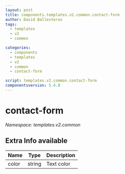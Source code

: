 ```yaml
---
layout: post
title: components.templates.v2.common.contact-form
author: David Ballesteros
tags:
  - templates
  - v2
  - common

categories:
  - components
  - templates
  - v2
  - common
  - contact-form

script: templates.v2.common.contact-form
componentsversion: 5.4.8
---
```

# contact-form

*Namespace: templates.v2.common*

## Extra Info available

| Name | Type | Description |
| --- | --- | --- |
| color | string | Text color |